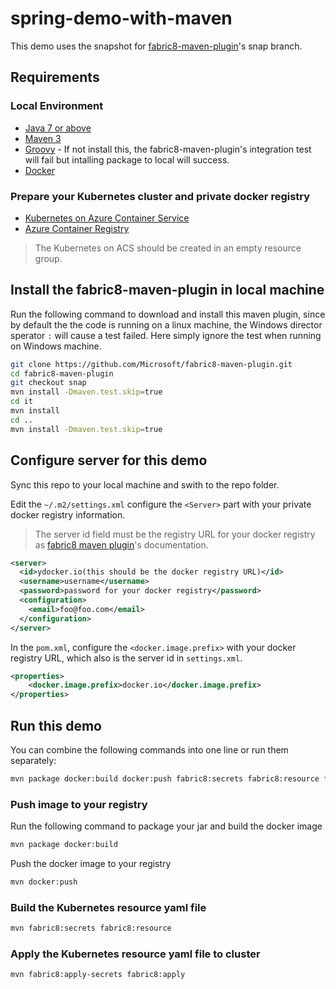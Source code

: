 # spring-demo-with-maven

This demo uses the snapshot for [fabric8-maven-plugin](https://github.com/Microsoft/fabric8-maven-plugin/tree/snap)'s snap branch.

## Requirements

### Local Environment
* [Java 7 or above](http://www.oracle.com/technetwork/java/javase/downloads/index.html)
* [Maven 3](http://maven.apache.org/)
* [Groovy](http://groovy-lang.org/) - If not install this, the fabric8-maven-plugin's integration test will fail but intalling package to local will success.
* [Docker](https://www.docker.com/)

### Prepare your Kubernetes cluster and private docker registry
* [Kubernetes on Azure Container Service](https://docs.microsoft.com/en-us/azure/container-service/kubernetes/container-service-kubernetes-walkthrough)
* [Azure Container Registry](https://docs.microsoft.com/en-us/azure/container-registry/container-registry-get-started-azure-cli)

> The Kubernetes on ACS should be created in an empty resource group.

## Install the fabric8-maven-plugin in local machine
Run the following command to download and install this maven plugin, since by default the the code is running on a linux machine, the Windows director sperator `:` will cause a test failed. Here simply ignore the test when running on Windows machine.

```bash
git clone https://github.com/Microsoft/fabric8-maven-plugin.git
cd fabric8-maven-plugin
git checkout snap
mvn install -Dmaven.test.skip=true
cd it
mvn install
cd ..
mvn install -Dmaven.test.skip=true
```

## Configure server for this demo

Sync this repo to your local machine and swith to the repo folder.

Edit the `~/.m2/settings.xml` configure the `<Server>` part with your private docker registry information.

> The server id field must be the registry URL for your docker registry as [fabric8 maven plugin](https://maven.fabric8.io/#authentication)'s documentation.

```xml
<server>
  <id>ydocker.io(this should be the docker registry URL)</id>
  <username>username</username>
  <password>password for your docker registry</password>
  <configuration>
    <email>foo@foo.com</email>
  </configuration>
</server>
```
In the `pom.xml`, configure the `<docker.image.prefix>` with your docker registry URL, which also is the server id in `settings.xml`.

```xml
<properties>
    <docker.image.prefix>docker.io</docker.image.prefix>
</properties>
```

## Run this demo

You can combine the following commands into one line or run them separately:

```bash
mvn package docker:build docker:push fabric8:secrets fabric8:resource fabric8:apply-secrets fabric8:apply
```

### Push image to your registry

Run the following command to package your jar and build the docker image

```bash
mvn package docker:build
```

Push the docker image to your registry

```bash
mvn docker:push
```

### Build the Kubernetes resource yaml file

```bash
mvn fabric8:secrets fabric8:resource
```

### Apply the Kubernetes resource yaml file to cluster

```bash
mvn fabric8:apply-secrets fabric8:apply
```
